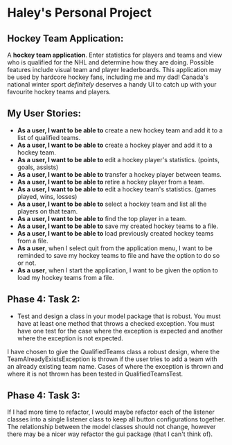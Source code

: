 # Haley's Personal Project

## Hockey Team Application:


A **hockey team application**. Enter statistics for players and teams and view who is qualified
for the NHL and determine how they are doing. Possible features include visual team and player leaderboards.
This application may be used by hardcore hockey fans, including me and my dad! Canada's national winter sport
*definitely* deserves a handy UI to catch up with your favourite hockey teams and players. 

## My User Stories:
- **As a user, I want to be able to** create a new hockey team and add it to a list of qualified teams.
- **As a user, I want to be able to** create a hockey player and add it to a hockey team.
- **As a user, I want to be able to** edit a hockey player's statistics. (points, goals, assists)
- **As a user, I want to be able to** transfer a hockey player between teams.
- **As a user, I want to be able to** retire a hockey player from a team. 
- **As a user, I want to be able to** edit a hockey team's statistics. (games played, wins, losses)
- **As a user, I want to be able to** select a hockey team and list all the players on that team.
- **As a user, I want to be able to** find the top player in a team.
- **As a user, I want to be able to** save my created hockey teams to a file.
- **As a user, I want to be able to** load previously created hockey teams from a file.
- **As a user**, when I select quit from the application menu, I want to be reminded to save my hockey teams to file and have the option to do so or not.
- **As a user**, when I start the application, I want to be given the option to load my hockey teams from a file.

## Phase 4: Task 2:
- Test and design a class in your model package that is robust.  You must have at least one method that throws a checked exception.  You must have one test for the case where the exception is expected and another where the exception is not expected.

I have chosen to give the QualifiedTeams class a robust design, where the TeamAlreadyExistsException is thrown if the user tries to add a team with an already existing team name. Cases of where the exception is thrown and where it is not thrown has been tested in QualifiedTeamsTest.

## Phase 4: Task 3:
If I had more time to refactor, I would maybe refactor each of the listener classes into a single listener class to keep all button configurations together. The relationship between the model classes should not change, however there may be a nicer way refactor the gui package (that I can't think of).  